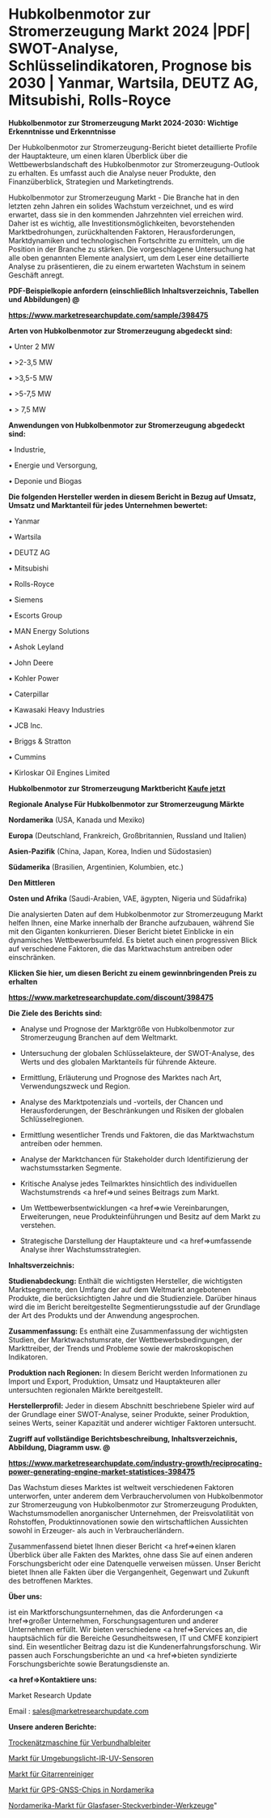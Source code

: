 # Hubkolbenmotor zur Stromerzeugung Markt 2024 |PDF| SWOT-Analyse, Schlüsselindikatoren, Prognose bis 2030 | Yanmar, Wartsila, DEUTZ AG, Mitsubishi, Rolls-Royce

<strong>Hubkolbenmotor zur Stromerzeugung Markt 2024-2030: Wichtige Erkenntnisse und Erkenntnisse</strong>

Der Hubkolbenmotor zur Stromerzeugung-Bericht bietet detaillierte Profile der Hauptakteure, um einen klaren Überblick über die Wettbewerbslandschaft des Hubkolbenmotor zur Stromerzeugung-Outlook zu erhalten. Es umfasst auch die Analyse neuer Produkte, den Finanzüberblick, Strategien und Marketingtrends.

Hubkolbenmotor zur Stromerzeugung Markt - Die Branche hat in den letzten zehn Jahren ein solides Wachstum verzeichnet, und es wird erwartet, dass sie in den kommenden Jahrzehnten viel erreichen wird. Daher ist es wichtig, alle Investitionsmöglichkeiten, bevorstehenden Marktbedrohungen, zurückhaltenden Faktoren, Herausforderungen, Marktdynamiken und technologischen Fortschritte zu ermitteln, um die Position in der Branche zu stärken. Die vorgeschlagene Untersuchung hat alle oben genannten Elemente analysiert, um dem Leser eine detaillierte Analyse zu präsentieren, die zu einem erwarteten Wachstum in seinem Geschäft anregt.



<strong><b>PDF-Beispielkopie anfordern (einschließlich Inhaltsverzeichnis, Tabellen und Abbildungen) @ </b></strong>

<strong><a href=https://www.marketresearchupdate.com/sample/398475>

<strong>https://www.marketresearchupdate.com/sample/398475</u></a></strong></strong>



<strong>Arten von Hubkolbenmotor zur Stromerzeugung abgedeckt sind:</strong>

• Unter 2 MW

• >2-3,5 MW

• >3,5-5 MW

• >5-7,5 MW

• > 7,5 MW



<strong>Anwendungen von Hubkolbenmotor zur Stromerzeugung abgedeckt sind:</strong>

• Industrie,

• Energie und Versorgung,

• Deponie und Biogas



<strong>Die folgenden Hersteller werden in diesem Bericht in Bezug auf Umsatz, Umsatz und Marktanteil für jedes Unternehmen bewertet:</strong>

• Yanmar

• Wartsila

• DEUTZ AG

• Mitsubishi

• Rolls-Royce

• Siemens

• Escorts Group

• MAN Energy Solutions

• Ashok Leyland

• John Deere

• Kohler Power

• Caterpillar

• Kawasaki Heavy Industries

• JCB Inc.

• Briggs & Stratton

• Cummins

• Kirloskar Oil Engines Limited



<strong>Hubkolbenmotor zur Stromerzeugung Marktbericht <a href=https://www.marketresearchupdate.com/buynow/398475>Kaufe jetzt</a></strong>



<strong>Regionale Analyse Für Hubkolbenmotor zur Stromerzeugung Märkte</strong>



<strong>Nordamerika</strong> (USA, Kanada und Mexiko)



<strong>Europa</strong> (Deutschland, Frankreich, Großbritannien, Russland und Italien)



<strong>Asien-Pazifik</strong> (China, Japan, Korea, Indien und Südostasien)



<strong>Südamerika</strong> (Brasilien, Argentinien, Kolumbien, etc.)



<strong>Den Mittleren</strong> 

<strong>Osten und Afrika</strong> (Saudi-Arabien, VAE, ägypten, Nigeria und Südafrika)

Die analysierten Daten auf dem Hubkolbenmotor zur Stromerzeugung Markt helfen Ihnen, eine Marke innerhalb der Branche aufzubauen, während Sie mit den Giganten konkurrieren. Dieser Bericht bietet Einblicke in ein dynamisches Wettbewerbsumfeld. Es bietet auch einen progressiven Blick auf verschiedene Faktoren, die das Marktwachstum antreiben oder einschränken.



<strong>Klicken Sie hier, um diesen Bericht zu einem gewinnbringenden Preis zu erhalten
</strong>

<strong><a href=https://www.marketresearchupdate.com/discount/398475>https://www.marketresearchupdate.com/discount/398475</b></u></strong></a>



<strong>Die Ziele des Berichts sind:</strong>

- Analyse und Prognose der Marktgröße von Hubkolbenmotor zur Stromerzeugung Branchen auf dem Weltmarkt.

- Untersuchung der globalen Schlüsselakteure, der SWOT-Analyse, des Werts und des globalen Marktanteils für führende Akteure.

- Ermittlung, Erläuterung und Prognose des Marktes nach Art, Verwendungszweck und Region.

- Analyse des Marktpotenzials und -vorteils, der Chancen und Herausforderungen, der Beschränkungen und Risiken der globalen Schlüsselregionen.

- Ermittlung wesentlicher Trends und Faktoren, die das Marktwachstum antreiben oder hemmen.

- Analyse der Marktchancen für Stakeholder durch Identifizierung der wachstumsstarken Segmente.

- Kritische Analyse jedes Teilmarktes hinsichtlich des individuellen Wachstumstrends <a href=>und</a> seines Beitrags zum Markt.

- Um Wettbewerbsentwicklungen <a href=>wie</a> Vereinbarungen, Erweiterungen, neue Produkteinführungen und Besitz auf dem Markt zu verstehen.

- Strategische Darstellung der Hauptakteure und <a href=>umfas</a>sende Analyse ihrer Wachstumsstrategien.



<strong>Inhaltsverzeichnis:</strong>



<strong>Studienabdeckung:</strong> Enthält die wichtigsten Hersteller, die wichtigsten Marktsegmente, den Umfang der auf dem Weltmarkt angebotenen Produkte, die berücksichtigten Jahre und die Studienziele. Darüber hinaus wird die im Bericht bereitgestellte Segmentierungsstudie auf der Grundlage der Art des Produkts und der Anwendung angesprochen.



<strong>Zusammenfassung:</strong> Es enthält eine Zusammenfassung der wichtigsten Studien, der Marktwachstumsrate, der Wettbewerbsbedingungen, der Markttreiber, der Trends und Probleme sowie der makroskopischen Indikatoren.



<strong>Produktion nach Regionen:</strong> In diesem Bericht werden Informationen zu Import und Export, Produktion, Umsatz und Hauptakteuren aller untersuchten regionalen Märkte bereitgestellt.



<strong>Herstellerprofil:</strong> Jeder in diesem Abschnitt beschriebene Spieler wird auf der Grundlage einer SWOT-Analyse, seiner Produkte, seiner Produktion, seines Werts, seiner Kapazität und anderer wichtiger Faktoren untersucht.



<strong><b>Zugriff auf vollständige Berichtsbeschreibung, Inhaltsverzeichnis, Abbildung, Diagramm usw. @ </b></strong>

<strong><a href=https://www.marketresearchupdate.com/industry-growth/reciprocating-power-generating-engine-market-statistices-398475>https://www.marketresearchupdate.com/industry-growth/reciprocating-power-generating-engine-market-statistices-398475</a></strong>

Das Wachstum dieses Marktes ist weltweit verschiedenen Faktoren unterworfen, unter anderem dem Verbrauchervolumen von Hubkolbenmotor zur Stromerzeugung von Hubkolbenmotor zur Stromerzeugung Produkten, Wachstumsmodellen anorganischer Unternehmen, der Preisvolatilität von Rohstoffen, Produktinnovationen sowie den wirtschaftlichen Aussichten sowohl in Erzeuger- als auch in Verbraucherländern.

Zusammenfassend bietet Ihnen dieser Bericht <a href=>einen</a> klaren Überblick über alle Fakten des Marktes, ohne dass Sie auf einen anderen Forschungsbericht oder eine Datenquelle verweisen müssen. Unser Bericht bietet Ihnen alle Fakten über die Vergangenheit, Gegenwart und Zukunft des betroffenen Marktes.



<strong>Über uns:</strong>

 ist ein Marktforschungsunternehmen, das die Anforderungen <a href=>großer</a> Unternehmen, Forschungsagenturen und anderer Unternehmen erfüllt. Wir bieten verschiedene <a href=>Services</a> an, die hauptsächlich für die Bereiche Gesundheitswesen, IT und CMFE konzipiert sind. Ein wesentlicher Beitrag dazu ist die Kundenerfahrungsforschung. Wir passen auch Forschungsberichte an und <a href=>bieten</a> syndizierte Forschungsberichte sowie Beratungsdienste an.



<strong><a href=>Kontaktiere uns:</a></strong>

Market Research Update

Email : sales@marketresearchupdate.com



<strong>Unsere anderen Berichte:</strong>

<a href=https://www.linkedin.com/pulse/dry-etching-machine-compound-semiconductor>Trockenätzmaschine für Verbundhalbleiter</a>

<a href=https://www.linkedin.com/pulse/ambient-light-ir-uv-sensors-market-outlooks>Markt für Umgebungslicht-IR-UV-Sensoren</a>

<a href=https://www.linkedin.com/pulse/guitar-cleaner-market-size-share-outlook-growth-prospects>Markt für Gitarrenreiniger</a>

<a href=https://www.linkedin.com/pulse/north-america-gps-gnss-chips-market>Markt für GPS-GNSS-Chips in Nordamerika</a>

<a href=https://www.linkedin.com/pulse/north-america-fiber-optic-connector-tooling-market-size2023-2030>Nordamerika-Markt für Glasfaser-Steckverbinder-Werkzeuge</a>"
